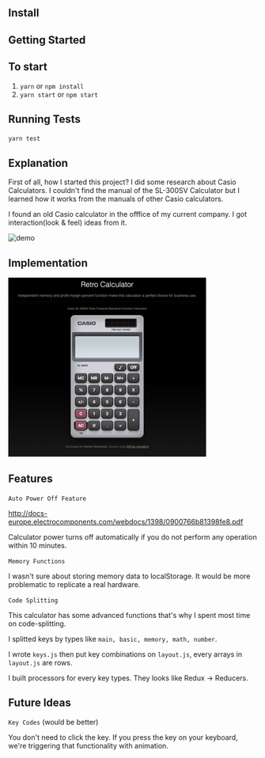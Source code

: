 ## Install

## Getting Started

## To start

1. `yarn` or `npm install`
2. `yarn start` or `npm start`

## Running Tests

`yarn test`

## Explanation

First of all, how I started this project? I did some research about Casio Calculators. I couldn't find the manual of the SL-300SV Calculator but I learned how it works from the manuals of other Casio calculators.

I found an old Casio calculator in the offfice of my current company. I got interaction(look & feel) ideas from it.

![demo][demo-image]

[demo-image]: https://images-na.ssl-images-amazon.com/images/I/71kcP55HoEL._SX522_.jpg

## Implementation

[![demo interface](/screenshot.jpg "how it looks")](https://keremciu.github.io/retro-calculator/)

## Features

`Auto Power Off Feature`

http://docs-europe.electrocomponents.com/webdocs/1398/0900766b81398fe8.pdf

Calculator power turns off automatically if you do not perform any operation within 10 minutes.

`Memory Functions`

I wasn't sure about storing memory data to localStorage. It would be more problematic to replicate a real hardware.

`Code Splitting`

This calculator has some advanced functions that's why I spent most time on code-splitting.

I splitted keys by types like `main, basic, memory, math, number`.

I wrote `keys.js` then put key combinations on `layout.js`, every arrays in `layout.js` are rows.

I built processors for every key types. They looks like Redux -> Reducers.

## Future Ideas

`Key Codes` (would be better)

You don't need to click the key. If you press the key on your keyboard, we're triggering that functionality with animation.
